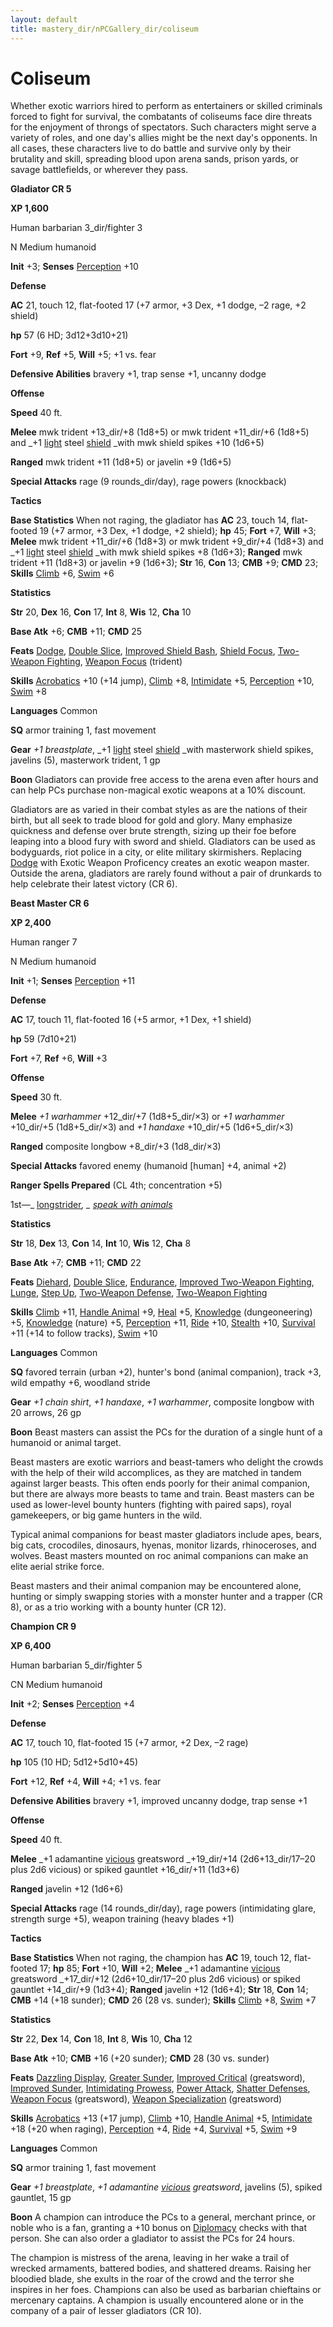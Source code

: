 ```yaml
---
layout: default
title: mastery_dir/nPCGallery_dir/coliseum
---
```

# Coliseum

Whether exotic warriors hired to perform as entertainers or skilled criminals forced to fight for survival, the combatants of coliseums face dire threats for the enjoyment of throngs of spectators. Such characters might serve a variety of roles, and one day's allies might be the next day's opponents. In all cases, these characters live to do battle and survive only by their brutality and skill, spreading blood upon arena sands, prison yards, or savage battlefields, or wherever they pass.

**Gladiator CR 5**

**XP 1,600**

Human barbarian 3_dir/fighter 3

N Medium humanoid

**Init** +3; **Senses** [Perception](../../skills_dir/perception#_perception) +10

**Defense**

**AC** 21, touch 12, flat-footed 17 (+7 armor, +3 Dex, +1 dodge, –2 rage, +2 shield)

**hp** 57 (6 HD; 3d12+3d10+21)

**Fort** +9, **Ref** +5, **Will** +5; +1 vs. fear

**Defensive Abilities** bravery +1, trap sense +1, uncanny dodge

**Offense**

**Speed** 40 ft.

**Melee** mwk trident +13_dir/+8 (1d8+5) or mwk trident +11_dir/+6 (1d8+5) and _+1 [light](../../spells_dir/light#_light) steel [shield](../../spells_dir/shield#_shield) _with mwk shield spikes +10 (1d6+5)

**Ranged** mwk trident +11 (1d8+5) or javelin +9 (1d6+5)

**Special Attacks** rage (9 rounds_dir/day), rage powers (knockback)

**Tactics**

**Base Statistics** When not raging, the gladiator has **AC** 23, touch 14, flat-footed 19 (+7 armor, +3 Dex, +1 dodge, +2 shield); **hp** 45; **Fort** +7, **Will** +3; **Melee** mwk trident +11_dir/+6 (1d8+3) or mwk trident +9_dir/+4 (1d8+3) and _+1 [light](../../spells_dir/light#_light) steel [shield](../../spells_dir/shield#_shield) _with mwk shield spikes +8 (1d6+3); **Ranged** mwk trident +11 (1d8+3) or javelin +9 (1d6+3); **Str** 16, **Con** 13; **CMB** +9; **CMD** 23; **Skills** [Climb](../../skills_dir/climb#_climb) +6, [Swim](../../skills_dir/swim#_swim) +6

**Statistics**

**Str** 20, **Dex** 16, **Con** 17, **Int** 8, **Wis** 12, **Cha** 10

**Base Atk** +6; **CMB** +11; **CMD** 25

**Feats** [Dodge](../../feats#_dodge), [Double Slice](../../feats#_double-slice), [Improved Shield Bash](../../feats#_improved-shield-bash), [Shield Focus](../../feats#_shield-focus), [Two-Weapon Fighting](../../feats#_two-weapon-fighting), [Weapon Focus](../../feats#_weapon-focus) (trident)

**Skills** [Acrobatics](../../skills_dir/acrobatics#_acrobatics) +10 (+14 jump), [Climb](../../skills_dir/climb#_climb) +8, [Intimidate](../../skills_dir/intimidate#_intimidate) +5, [Perception](../../skills_dir/perception#_perception) +10, [Swim](../../skills_dir/swim#_swim) +8

**Languages** Common

**SQ** armor training 1, fast movement

**Gear** _+1 breastplate_, _+1 [light](../../spells_dir/light#_light) steel [shield](../../spells_dir/shield#_shield) _with masterwork shield spikes, javelins (5), masterwork trident, 1 gp

**Boon** Gladiators can provide free access to the arena even after hours and can help PCs purchase non-magical exotic weapons at a 10% discount.

Gladiators are as varied in their combat styles as are the nations of their birth, but all seek to trade blood for gold and glory. Many emphasize quickness and defense over brute strength, sizing up their foe before leaping into a blood fury with sword and shield. Gladiators can be used as bodyguards, riot police in a city, or elite military skirmishers. Replacing [Dodge](../../feats#_dodge) with Exotic Weapon Proficency creates an exotic weapon master. Outside the arena, gladiators are rarely found without a pair of drunkards to help celebrate their latest victory (CR 6).

**Beast Master CR 6**

**XP 2,400**

Human ranger 7

N Medium humanoid

**Init** +1; **Senses** [Perception](../../skills_dir/perception#_perception) +11

**Defense**

**AC** 17, touch 11, flat-footed 16 (+5 armor, +1 Dex, +1 shield)

**hp** 59 (7d10+21)

**Fort** +7, **Ref** +6, **Will** +3

**Offense**

**Speed** 30 ft.

**Melee** _+1 warhammer_ +12_dir/+7 (1d8+5_dir/×3) or _+1 warhammer_ +10_dir/+5 (1d8+5_dir/×3) and _+1 handaxe_ +10_dir/+5 (1d6+5_dir/×3)

**Ranged** composite longbow +8_dir/+3 (1d8_dir/×3)

**Special Attacks** favored enemy (humanoid [human] +4, animal +2)

**Ranger Spells Prepared** (CL 4th; concentration +5)

1st—_ [longstrider](../../spells_dir/longstrider#_longstrider)_, _ [speak with animals](../../spells_dir/speakWithAnimals#_speak-with-animals)_

**Statistics**

**Str** 18, **Dex** 13, **Con** 14, **Int** 10, **Wis** 12, **Cha** 8

**Base Atk** +7; **CMB** +11; **CMD** 22

**Feats** [Diehard](../../feats#_diehard), [Double Slice](../../feats#_double-slice), [Endurance](../../feats#_endurance), [Improved Two-Weapon Fighting](../../feats#_improved-two-weapon-fighting), [Lunge](../../feats#_lunge), [Step Up](../../feats#_step-up), [Two-Weapon Defense](../../feats#_two-weapon-defense), [Two-Weapon Fighting](../../feats#_two-weapon-fighting)

**Skills** [Climb](../../skills_dir/climb#_climb) +11, [Handle Animal](../../skills_dir/handleAnimal#_handle-animal) +9, [Heal](../../skills_dir/heal#_heal) +5, [Knowledge](../../skills_dir/knowledge#_knowledge) (dungeoneering) +5, [Knowledge](../../skills_dir/knowledge#_knowledge) (nature) +5, [Perception](../../skills_dir/perception#_perception) +11, [Ride](../../skills_dir/ride#_ride) +10, [Stealth](../../skills_dir/stealth#_stealth) +10, [Survival](../../skills_dir/survival#_survival) +11 (+14 to follow tracks), [Swim](../../skills_dir/swim#_swim) +10

**Languages** Common

**SQ** favored terrain (urban +2), hunter's bond (animal companion), track +3, wild empathy +6, woodland stride

**Gear** _+1 chain shirt_, _+1 handaxe_, _+1 warhammer_, composite longbow with 20 arrows, 26 gp

**Boon** Beast masters can assist the PCs for the duration of a single hunt of a humanoid or animal target.

Beast masters are exotic warriors and beast-tamers who delight the crowds with the help of their wild accomplices, as they are matched in tandem against larger beasts. This often ends poorly for their animal companion, but there are always more beasts to tame and train. Beast masters can be used as lower-level bounty hunters (fighting with paired saps), royal gamekeepers, or big game hunters in the wild.

Typical animal companions for beast master gladiators include apes, bears, big cats, crocodiles, dinosaurs, hyenas, monitor lizards, rhinoceroses, and wolves. Beast masters mounted on roc animal companions can make an elite aerial strike force.

Beast masters and their animal companion may be encountered alone, hunting or simply swapping stories with a monster hunter and a trapper (CR 8), or as a trio working with a bounty hunter (CR 12).

**Champion CR 9**

**XP 6,400**

Human barbarian 5_dir/fighter 5

CN Medium humanoid

**Init** +2; **Senses** [Perception](../../skills_dir/perception#_perception) +4

**Defense**

**AC** 17, touch 10, flat-footed 15 (+7 armor, +2 Dex, –2 rage)

**hp** 105 (10 HD; 5d12+5d10+45)

**Fort** +12, **Ref** +4, **Will** +4; +1 vs. fear

**Defensive Abilities** bravery +1, improved uncanny dodge, trap sense +1

**Offense**

**Speed** 40 ft.

**Melee** _+1 adamantine [vicious](../../magicItems_dir/weapons#_vicious) greatsword _+19_dir/+14 (2d6+13_dir/17–20 plus 2d6 vicious) or spiked gauntlet +16_dir/+11 (1d3+6)

**Ranged** javelin +12 (1d6+6)

**Special Attacks** rage (14 rounds_dir/day), rage powers (intimidating glare, strength surge +5), weapon training (heavy blades +1)

**Tactics**

**Base Statistics** When not raging, the champion has **AC** 19, touch 12, flat-footed 17; **hp** 85; **Fort** +10, **Will** +2; **Melee** _+1 adamantine [vicious](../../magicItems_dir/weapons#_vicious) greatsword _+17_dir/+12 (2d6+10_dir/17–20 plus 2d6 vicious) or spiked gauntlet +14_dir/+9 (1d3+4); **Ranged** javelin +12 (1d6+4); **Str** 18, **Con** 14; **CMB** +14 (+18 sunder); **CMD** 26 (28 vs. sunder); **Skills** [Climb](../../skills_dir/climb#_climb) +8, [Swim](../../skills_dir/swim#_swim) +7

**Statistics**

**Str** 22, **Dex** 14, **Con** 18, **Int** 8, **Wis** 10, **Cha** 12

**Base Atk** +10; **CMB** +16 (+20 sunder); **CMD** 28 (30 vs. sunder)

**Feats** [Dazzling Display](../../feats#_dazzling-display), [Greater Sunder](../../feats#_greater-sunder), [Improved Critical](../../feats#_improved-critical) (greatsword), [Improved Sunder](../../feats#_improved-sunder), [Intimidating Prowess](../../feats#_intimidating-prowess), [Power Attack](../../feats#_power-attack), [Shatter Defenses](../../feats#_shatter-defenses), [Weapon Focus](../../feats#_weapon-focus) (greatsword), [Weapon Specialization](../../feats#_weapon-specialization) (greatsword)

**Skills** [Acrobatics](../../skills_dir/acrobatics#_acrobatics) +13 (+17 jump), [Climb](../../skills_dir/climb#_climb) +10, [Handle Animal](../../skills_dir/handleAnimal#_handle-animal) +5, [Intimidate](../../skills_dir/intimidate#_intimidate) +18 (+20 when raging), [Perception](../../skills_dir/perception#_perception) +4, [Ride](../../skills_dir/ride#_ride) +4, [Survival](../../skills_dir/survival#_survival) +5, [Swim](../../skills_dir/swim#_swim) +9

**Languages** Common

**SQ** armor training 1, fast movement

**Gear** _+1 breastplate_, _+1 adamantine [vicious](../../magicItems_dir/weapons#_vicious) greatsword_, javelins (5), spiked gauntlet, 15 gp

**Boon** A champion can introduce the PCs to a general, merchant prince, or noble who is a fan, granting a +10 bonus on [Diplomacy](../../skills_dir/diplomacy#_diplomacy) checks with that person. She can also order a gladiator to assist the PCs for 24 hours.

The champion is mistress of the arena, leaving in her wake a trail of wrecked armaments, battered bodies, and shattered dreams. Raising her bloodied blade, she exults in the roar of the crowd and the terror she inspires in her foes. Champions can also be used as barbarian chieftains or mercenary captains. A champion is usually encountered alone or in the company of a pair of lesser gladiators (CR 10).

